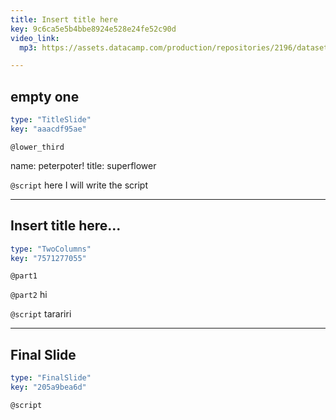 ```yaml
---
title: Insert title here
key: 9c6ca5e5b4bbe8924e528e24fe52c90d
video_link:
  mp3: https://assets.datacamp.com/production/repositories/2196/datasets/78dc90c77c7b0500f9731aefbbfc30da426a54b6/5%20Second%20Countdown%20HD.mp3

---
```

## empty one

```yaml
type: "TitleSlide"
key: "aaacdf95ae"
```

`@lower_third`

name: peterpoter!
title: superflower


`@script`
here I will write the script


---
## Insert title here...

```yaml
type: "TwoColumns"
key: "7571277055"
```

`@part1`
[](https://assets.datacamp.com/production/repositories/2196/datasets/918b01868caa863c9214ad932e381acde170b591/delitu%20plot%20wide.jpeg)


`@part2`
hi


`@script`
tarariri


---
## Final Slide

```yaml
type: "FinalSlide"
key: "205a9bea6d"
```

`@script`


